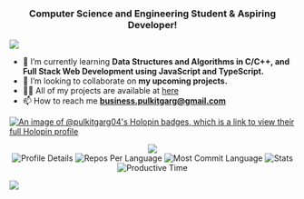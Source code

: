 <h3 align="center">Computer Science and Engineering Student & Aspiring Developer!</h3>

![](https://user-images.githubusercontent.com/74038190/240304586-d48893bd-0757-481c-8d7e-ba3e163feae7.png)

- 🌱 I’m currently learning **Data Structures and Algorithms in C/C++, and Full Stack Web Development using JavaScript and TypeScript.**
- 👯 I’m looking to collaborate on **my upcoming projects.**
- 👨‍💻 All of my projects are available at [here](pulkitgarg.vercel.app)
- 📫 How to reach me **business.pulkitgarg@gmail.com**


[![An image of @pulkitgarg04's Holopin badges, which is a link to view their full Holopin profile](https://holopin.me/pulkitgarg04)](https://holopin.io/@pulkitgarg04)

<div align="center">
    <img src="https://skillicons.dev/icons?i=html,css,js,typescript,c,cpp,java,python,wordpress,git,github,vscode,mongodb,express,react,nodejs,nextjs,docker,postgres,prisma,postman,notion,linux,windows,supabase,npm,tailwind,stackoverflow,vercel,cloudflare" />
</div>

<div align="center">
  <img src="http://github-profile-summary-cards.vercel.app/api/cards/profile-details?username=pulkitgarg04&theme=aura" alt="Profile Details" />
  <img src="http://github-profile-summary-cards.vercel.app/api/cards/repos-per-language?username=pulkitgarg04&theme=aura" alt="Repos Per Language" />
  <img src="http://github-profile-summary-cards.vercel.app/api/cards/most-commit-language?username=pulkitgarg04&theme=aura" alt="Most Commit Language" />
  <img src="http://github-profile-summary-cards.vercel.app/api/cards/stats?username=pulkitgarg04&theme=aura" alt="Stats" />
  <img src="http://github-profile-summary-cards.vercel.app/api/cards/productive-time?username=pulkitgarg04&theme=aura&utcOffset=8" alt="Productive Time" />
</div>

    
[![](https://visitcount.itsvg.in/api?id=pulkitgarg04&label=Profile%20Views&pretty=true)](https://visitcount.itsvg.in)

